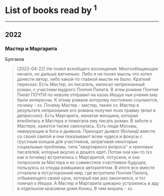 # List of books read by [](https://plus.google.com/u/0/111798276862514731625/)<sup>1</sup>
---

## 2022

### Мастер и Маргарита
Булгаков
> [2022-04-22] Не понял всеобщего восхищения. Многообещающее начало, но дальше ватненько. Либо я не понял мысль что хотел донести автор, либо какой-то главной мысли не было. 
> Краткий пересказ:
> Есть Мастер, он писатель, написал непризнанный роман, с участием мудрого Понтия Пилата. В этом романе Понтий Пилат ПОЧТИ по неволе отправил на казнь Иешуа чьи учения ему были интересны. К этому романе которому постоянно ссылаются, почему - хз. Почему Мастер - мастер, также хз. Мастер в результате непризнания его романа получил псих травму (впал в депрессию). Есть Маргарита, женатая женщина, которая влюбилась в Мастера и помогала ему писать роман. В заботе о Мастере, кажется также свихнулась. Есть люди Москвы, неверующие в бога и дьявола. Приходит дьявол (Воланд) вместе со своей свитой и они показывают всем чудеса и фокусы с грустным концом для участников, затрагивая некоторые социальные проблемы, типа "квартирного вопроса" и хреновых писателей, которые вкусно и дешего едят. Потом они как-то (хз как и почему) встретились с Маргаритой, потусили, и она попросила за Мастера и их совместное счастливое будущее, пользуясь хз откуда взявшимся авторитетом. В итоге все вместе отчалили в потусторонний мир, где встретили Понтия Пилата, отбывающего своей срок, который как раз закончился, и тот помчал к Иешуа. А Мастер и Маргарита шикарно устроились в аду в отдельном красивом доме.Конец.
> В чем мораль - хз.



